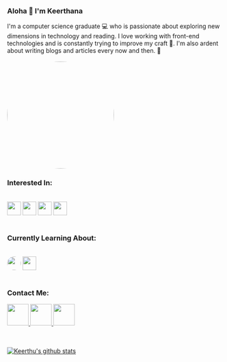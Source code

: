### Aloha 👋 I'm Keerthana
I'm a computer science graduate 💻 who is passionate about exploring new dimensions in technology and reading. I love working with front-end technologies and is constantly trying to improve my craft 🌱. I'm also ardent about writing blogs and articles every now and then. 💬
<br> <br>
<img style="border-radius:50%" height="250" width="250" src="https://miro.medium.com/max/1600/0*K2WLMTExLyida7OR.gif" /> 


### Interested In: 
<br> 
<div>
<img height="32" width="32" src="https://www.flaticon.com/svg/static/icons/svg/919/919827.svg" />
<img height="32" width="32" src="https://www.flaticon.com/svg/static/icons/svg/919/919826.svg" />
<img height="32" width="32" src="https://www.flaticon.com/svg/static/icons/svg/919/919828.svg" />
<img height="32" width="32" src="https://cdn.jsdelivr.net/npm/simple-icons@v3/icons/flutter.svg" />
  </div>
<br>

### Currently Learning About:
<br> 
<div>
    <img style="border-radius:50%" height="32" width="32" src="https://www.flaticon.com/svg/static/icons/svg/919/919828.svg" /> 
 <img height="32" width="32" src="https://www.flaticon.com/svg/static/icons/svg/873/873117.svg" />
</div>
 <br>
 
 ### Contact Me:
 <div>
  <a href="https://www.linkedin.com/in/keerthana-rajeev-178151177/"> 
                  <img height="50" width="50" src="https://www.flaticon.com/svg/static/icons/svg/185/185964.svg" /> 
</a>
                 
               
  <a href="mailto:keerthana.rajeev100@gmail.com"> 
                     <img height="50" width="50" src="https://www.flaticon.com/svg/static/icons/svg/270/270021.svg" />
                </a>
  <a href="https://twitter.com/KeerthanaRajee6"> 
                     <img height="50" width="50" src="https://www.flaticon.com/svg/static/icons/svg/145/145812.svg" />
                </a>
                </div>
 
           
<br> <br>
[![Keerthu's github stats](https://github-readme-stats.vercel.app/api?username=keerthurajeev9)](https://github.com/keerthurajeev9/github-readme-stats)
